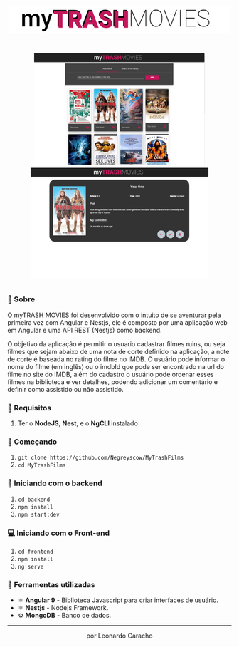 <h1 align="center" background-color="black">
  <img height="60" src='./frontend/src/assets/logo-2.png'>
</h1>

<h1 align="center">
  <p align="center">
    <img height="250" src='./img/desktop-1.PNG'>
    <img height="250" src="./img/desktop-2.PNG">
  </p>
    
</h1>

### 📜 Sobre
O myTRASH MOVIES foi desenvolvido com o intuito de se aventurar pela primeira vez com Angular e Nestjs, ele é composto por uma aplicação web em Angular e uma API REST (Nestjs) como backend. 

O objetivo da aplicação é permitir o usuario cadastrar filmes ruins, ou seja filmes que sejam abaixo de uma nota de corte definido na aplicação, a note de corte é baseada no rating do filme no IMDB. O usuário pode informar o nome do filme (em inglês) ou o imdbId que pode ser encontrado na url do filme no site do IMDB, além do cadastro o usuário pode ordenar esses filmes na biblioteca e ver detalhes, podendo adicionar um comentário e definir como assistido ou não assistido. 

### 🔽 Requisitos
1. Ter o **NodeJS**, **Nest**, e o **NgCLI** instalado

### :rocket: Começando
1. ``git clone https://github.com/Negreyscow/MyTrashFilms``
2. ``cd MyTrashFilms``

### :rocket: Iniciando com o backend
1. ``cd backend``
2.  ``npm install``
3. ``npm start:dev``

### 💻 Iniciando com o Front-end 
1. ``cd frontend``
2.  ``npm install``
3. ``ng serve``

### 🧰  Ferramentas utilizadas
- ⚛️ **Angular 9** - Biblioteca Javascript para criar interfaces de usuário.
- ⚛️ **Nestjs** - Nodejs Framework.
- ⚙️ **MongoDB** - Banco de dados.

<hr>
<p align="center"> por Leonardo Caracho </p>
